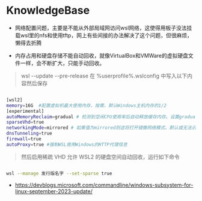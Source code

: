 # KnowledgeBase

- 网络配置问题，主要是不能从外部局域网访问wsl网络，这使得用板子没法挂载wsl里的nfs和使用tftp，网上有些间接的办法解决了这个问题，但很麻烦，懒得去折腾

- 内存占用和硬盘存储不能自动回收，就像VirtualBox和VMWare的虚拟硬盘文件一样，会不断扩大，只能手动回收。

> wsl --update --pre-release
> 在 %userprofile%.wslconfig 中写入以下内容然后保存

```bash

[wsl2]
memory=16G  #配置虚拟机最大使用内存，按需，默认Windows主机内存的1/2
[experimental]
autoMemoryReclaim=gradual # 检测到空闲CPU使用率后自动释放缓存内存。设置gradual为缓慢释放，设置dropcache为立即释放缓存内存。
sparseVhd=true
networkingMode=mirrored # 如果值为mirrored则这将打开镜像网络模式。默认或无法识别的配置会设置为NAT。
dnsTunneling=true
firewall=true
autoProxy=true #强制WSL使用Windows的HTTP代理信息

```

> 然后启用稀疏 VHD 允许 WSL2 的硬盘空间自动回收，运行如下命令

```bash

wsl --manage 发行版名字 --set-sparse true

```

- <https://devblogs.microsoft.com/commandline/windows-subsystem-for-linux-september-2023-update/>
